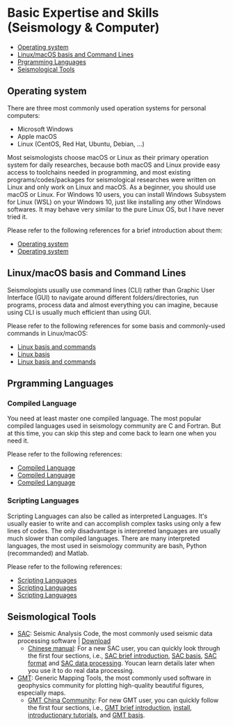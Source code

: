 # Basic Expertise and Skills (Seismology & Computer)

- [Operating system](#operating-system)
- [Linux/macOS basis and Command Lines](#LinuxmacOS-basis-and-Command-Lines)
- [Prgramming Languages](#prgramming-languages)
- [Seismological Tools](#seismological-tools)


## Operating system

There are three most commonly used operation systems for personal computers:
- Microsoft Windows
- Apple macOS
- Linux (CentOS, Red Hat, Ubuntu, Debian, ...)

Most seismologists choose macOS or Linux as their primary operation system for daily researches, because both macOS and Linux provide easy access to toolchains needed in programming, and most existing programs/codes/packages for seismological researches were written on Linux and only work on Linux and macOS. As a beginner, you should use macOS or Linux. For Windows 10 users, you can install Windows Subsystem for Linux (WSL) on your Windows 10, just like installing any other Windows softwares. It may behave very similar to the pure Linux OS, but I have never tried it.

Please refer to the following references for a brief introduction about them:
- [Operating system](https://core-man.github.io/blog/post/intro-material-seismology/#11-operating-system)
- [Operating system](https://sites.google.com/msu.edu/wei-seismic-training/seismic-analysis-101?authuser=0)


## Linux/macOS basis and Command Lines

Seismologists usually use command lines (CLI) rather than Graphic User Interface (GUI) to navigate around different folders/directories, run programs, process data and almost everything you can imagine, because using CLI is usually much efficient than using GUI.

Please refer to the following references for some basis and commonly-used commands in Linux/macOS:
- [Linux basis and commands](https://core-man.github.io/blog/post/intro-material-seismology/#12-linux)
- [Linux basis](https://blog.seisman.info/simple-guide-to-seismology/#linux-%E5%9F%BA%E7%A1%80)
- [Linux basis and commands](https://sites.google.com/msu.edu/wei-seismic-training/linux-101?authuser=0)


## Prgramming Languages

### Compiled Language

You need at least master one compiled language. The most popular compiled languages used in seismology community are C and Fortran. But at this time, you can skip this step and come back to learn one when you need it.

Please refer to the following references:
- [Compiled Language](https://core-man.github.io/blog/post/intro-material-seismology/#14-computer-languages)
- [Compiled Language](https://blog.seisman.info/simple-guide-to-seismology/#%E9%AB%98%E7%BA%A7%E7%BC%96%E7%A8%8B%E8%AF%AD%E8%A8%80)
- [Compiled Language](https://sites.google.com/msu.edu/wei-seismic-training/seismic-analysis-101?authuser=0#h.p_JUXXXJxTZ7Qm)


### Scripting Languages

Scripting Languages can also be called as interpreted Languages. It's usually easier to write and can accomplish complex tasks using only a few lines of codes. The only disadvantage is interpreted languages are usually much slower than compiled languages. There are many interpreted languages, the most used in seismology community are bash, Python (recommanded) and Matlab.

Please refer to the following references:
- [Scripting Languages](https://core-man.github.io/blog/post/intro-material-seismology/#14-computer-languages)
- [Scripting Languages](https://blog.seisman.info/simple-guide-to-seismology/#%E8%84%9A%E6%9C%AC%E8%AF%AD%E8%A8%80)
- [Scripting Languages](https://sites.google.com/msu.edu/wei-seismic-training/programming?authuser=0)


## Seismological Tools

- [SAC](http://ds.iris.edu/ds/nodes/dmc/software/downloads/sac/): Seismic Analysis Code, the most commonly used seismic data processing software | [Download](http://ds.iris.edu/ds/nodes/dmc/forms/sac)
    - [Chinese manual](https://seisman.github.io/SAC_Docs_zh): For a new SAC user, you can quickly look through the first four sections, i.e., [SAC brief introduction](https://seisman.github.io/SAC_Docs_zh/introduction/), [SAC basis](https://seisman.github.io/SAC_Docs_zh/basis/), [SAC format](https://seisman.github.io/SAC_Docs_zh/fileformat/) and [SAC data processing](https://seisman.github.io/SAC_Docs_zh/data-process/). Youcan learn details later when you use it to do real data processing.
- [GMT](https://www.generic-mapping-tools.org/): Generic Mapping Tools, the most commonly used software in geophysics community for plotting high-quality beautiful figures, especially maps.
    - [GMT China Community](https://gmt-china.org/): For new GMT user, you can quickly follow the first four sections, i.e., [GMT brief introduction](https://docs.gmt-china.org/6.1/intro/), [install](https://docs.gmt-china.org/6.1/install/), [introductionary tutorials](https://docs.gmt-china.org/6.1/tutorial/), and [GMT basis](https://docs.gmt-china.org/6.1/basis/).

